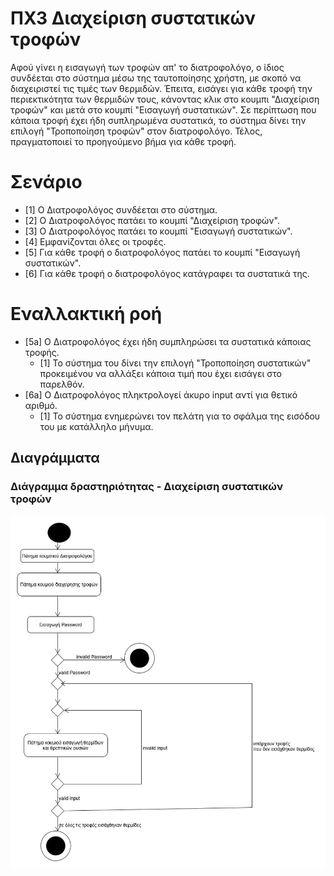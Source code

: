 # ΠΧ3 Διαχείριση συστατικών τροφών
Αφού γίνει η εισαγωγή των τροφών απ' το διατροφολόγο, ο ίδιος συνδέεται στο σύστημα μέσω της ταυτοποίησης χρήστη, με σκοπό να διαχειριστεί τις τιμές των θερμιδών. Έπειτα, εισάγει για κάθε τροφή την περιεκτικότητα των θερμιδών τους, κάνοντας κλικ στο κουμπι "Διαχείριση τροφών" και μετά στο κουμπί "Εισαγωγή συστατικών". Σε περίπτωση που κάποια τροφή έχει ήδη συπληρωμένα συστατικά, το σύστημα δίνει την επιλογή "Τροποποίηση τροφών" στον διατροφολόγο.  Τέλος, πραγματοποιεί το προηγούμενο βήμα για κάθε τροφή.

# Σενάριο
* [1] Ο Διατροφολόγος συνδέεται στο σύστημα.
* [2] Ο Διατροφολόγος πατάει το κουμπί "Διαχείριση τροφών".
* [3] O Διατροφολόγος πατάει το κουμπί "Εισαγωγή συστατικών".
* [4] Εμφανίζονται όλες οι τροφές.
* [5] Για κάθε τροφή ο διατροφολόγος πατάει το κουμπί "Εισαγωγή συστατικών".
* [6] Για κάθε τροφή ο διατροφολόγος κατάγραφει τα συστατικά της.

# Εναλλακτική ροή
* [5a] O Διατροφολόγος έχει ήδη συμπληρώσει τα συστατικά κάποιας τροφής.
  * [1] To σύστημα του δίνει την επιλογή "Τροποποίηση συστατικών" προκειμένου να αλλάξει κάποια τιμή που έχει εισάγει στο παρελθόν.
* [6a] O Διατροφολόγος πληκτρολογεί άκυρο input αντί για θετικό αριθμό.
  * [1] To σύστημα ενημερώνει τον πελάτη για το σφάλμα της εισόδου του με κατάλληλο μήνυμα.
  
## Διαγράμματα
  
### Διάγραμμα δραστηριότητας - Διαχείριση συστατικών τροφών
![Διάγραμμα δραστηριότητα - Άνοιγμα Λογαριασμού](Diagrams/activity-calories-food-administration.jpg)


